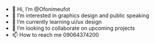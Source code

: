 - 👋 Hi, I’m @Ofonimeufot
- 👀 I’m interested in graphics design and public speaking
- 🌱 I’m currently learning ui/ux design
- 💞️ I’m looking to collaborate on upcoming projects
- 📫 How to reach me 09064374200

<!---
Ofonimeufot/Ofonimeufot is a ✨ special ✨ repository because its `README.md` (this file) appears on your GitHub profile.
You can click the Preview link to take a look at your changes.
--->
